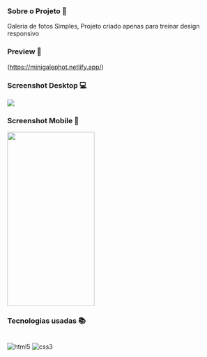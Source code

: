 ### Sobre o Projeto 🧠

Galeria de fotos Simples, Projeto criado apenas para treinar design responsivo

### Preview 👀

(https://minigalephot.netlify.app/)

### Screenshot Desktop 💻

<img src="/portfolio.png" />

### Screenshot Mobile 📱

<img src="/portfoliomobile.jpeg" width="200" height="400" />

### Tecnologias usadas 📚


<div style="display: inline_block"><br/>
    <img align="center" alt="html5" src="https://img.shields.io/badge/HTML5-E34F26?style=for-the-badge&logo=html5&logoColor=white"/>
    <img align="center" alt="css3" src="https://img.shields.io/badge/CSS3-1572B6?style=for-the-badge&logo=css3&logoColor=white"/>
</div><br/>
